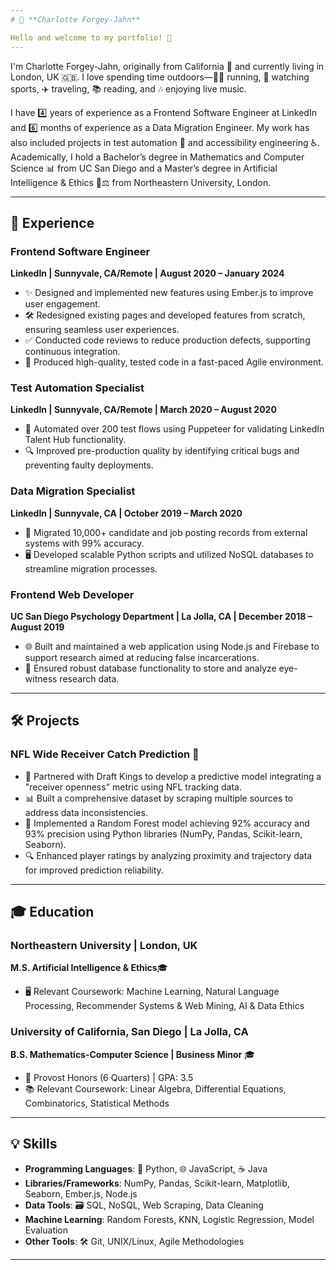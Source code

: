 ```yaml
---
# 🌟 **Charlotte Forgey-Jahn**  

Hello and welcome to my portfolio! 👋  
---
```



I'm Charlotte Forgey-Jahn, originally from California 🌴 and currently living in London, UK 🇬🇧. I love spending time outdoors—🏃‍♀️ running, 🏈 watching sports, ✈️ traveling, 📚 reading, and 🎶 enjoying live music.  

I have 4️⃣ years of experience as a Frontend Software Engineer at LinkedIn and 6️⃣ months of experience as a Data Migration Engineer. My work has also included projects in test automation 🤖 and accessibility engineering ♿. Academically, I hold a Bachelor’s degree in Mathematics and Computer Science 📊 from UC San Diego and a Master’s degree in Artificial Intelligence & Ethics 🤖⚖️ from Northeastern University, London.  

---

## 💼 **Experience**  

### **Frontend Software Engineer**  
**LinkedIn | Sunnyvale, CA/Remote | August 2020 – January 2024**  
- ✨ Designed and implemented new features using Ember.js to improve user engagement.  
- 🛠️ Redesigned existing pages and developed features from scratch, ensuring seamless user experiences.  
- ✅ Conducted code reviews to reduce production defects, supporting continuous integration.  
- 🚀 Produced high-quality, tested code in a fast-paced Agile environment.  

### **Test Automation Specialist**  
**LinkedIn | Sunnyvale, CA/Remote | March 2020 – August 2020**  
- 🤖 Automated over 200 test flows using Puppeteer for validating LinkedIn Talent Hub functionality.  
- 🔍 Improved pre-production quality by identifying critical bugs and preventing faulty deployments.  

### **Data Migration Specialist**  
**LinkedIn | Sunnyvale, CA | October 2019 – March 2020**  
- 📁 Migrated 10,000+ candidate and job posting records from external systems with 99% accuracy.  
- 🖥️ Developed scalable Python scripts and utilized NoSQL databases to streamline migration processes.  

### **Frontend Web Developer**  
**UC San Diego Psychology Department | La Jolla, CA | December 2018 – August 2019**  
- 🌐 Built and maintained a web application using Node.js and Firebase to support research aimed at reducing false incarcerations.  
- 💾 Ensured robust database functionality to store and analyze eye-witness research data.  

---

## 🛠️ **Projects**  

### **NFL Wide Receiver Catch Prediction** 🏈  
- 🤝 Partnered with Draft Kings to develop a predictive model integrating a "receiver openness" metric using NFL tracking data.  
- 📊 Built a comprehensive dataset by scraping multiple sources to address data inconsistencies.  
- 🧠 Implemented a Random Forest model achieving 92% accuracy and 93% precision using Python libraries (NumPy, Pandas, Scikit-learn, Seaborn).  
- 🔍 Enhanced player ratings by analyzing proximity and trajectory data for improved prediction reliability.  

---

## 🎓 **Education**  

### **Northeastern University | London, UK**  
**M.S. Artificial Intelligence & Ethics**🎓  
- 🖥️ Relevant Coursework: Machine Learning, Natural Language Processing, Recommender Systems & Web Mining, AI & Data Ethics  

### **University of California, San Diego | La Jolla, CA**  
**B.S. Mathematics-Computer Science | Business Minor** 🎓  
- 🌟 Provost Honors (6 Quarters) | GPA: 3.5  
- 📚 Relevant Coursework: Linear Algebra, Differential Equations, Combinatorics, Statistical Methods  

---

## 💡 **Skills**  

- **Programming Languages**: 🐍 Python, 🌐 JavaScript, ☕ Java  
- **Libraries/Frameworks**: NumPy, Pandas, Scikit-learn, Matplotlib, Seaborn, Ember.js, Node.js  
- **Data Tools**: 🗃️ SQL, NoSQL, Web Scraping, Data Cleaning  
- **Machine Learning**: Random Forests, KNN, Logistic Regression, Model Evaluation  
- **Other Tools**: 🛠️ Git, UNIX/Linux, Agile Methodologies  

---
